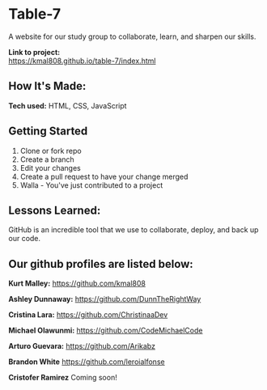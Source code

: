 # Table-7
A website for our study group to collaborate, learn, and sharpen our skills. </br> 

**Link to project:** </br>
https://kmal808.github.io/table-7/index.html

## How It's Made:

**Tech used:** HTML, CSS, JavaScript

## Getting Started

1. Clone or fork repo
2. Create a branch
3. Edit your changes
4. Create a pull request to have your change merged 
5. Walla - You've just contributed to a project

## Lessons Learned:

GitHub is an incredible tool that we use to collaborate, deploy, and back up our code.  

## Our github profiles are listed below:

**Kurt Malley:** https://github.com/kmal808

**Ashley Dunnaway:** https://github.com/DunnTheRightWay

**Cristina Lara:** https://github.com/ChristinaaDev

**Michael Olawunmi:** https://github.com/CodeMichaelCode

**Arturo Guevara:** https://github.com/Arikabz

**Brandon White** https://github.com/leroialfonse

**Cristofer Ramirez** Coming soon!
